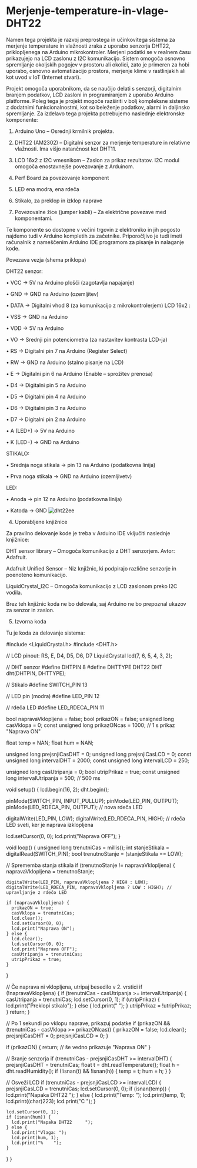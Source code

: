 # Merjenje-temperature-in-vlage-DHT22


Namen tega projekta je razvoj preprostega in učinkovitega sistema za merjenje temperature in vlažnosti zraka z uporabo senzorja DHT22, priklopljenega na Arduino mikrokontroler. Merjeni podatki se v realnem času prikazujejo na LCD zaslonu z I2C komunikacijo. Sistem omogoča osnovno spremljanje okoljskih pogojev v prostoru ali okolici, zato je primeren za hobi uporabo, osnovno avtomatizacijo prostora, merjenje klime v rastlinjakih ali kot uvod v IoT (Internet stvari).


Projekt omogoča uporabnikom, da se naučijo delati s senzorji, digitalnim branjem podatkov, LCD zasloni in programiranjem z uporabo Arduino platforme. Poleg tega je projekt mogoče razširiti v bolj kompleksne sisteme z dodatnimi funkcionalnostmi, kot so beleženje podatkov, alarmi in daljinsko spremljanje.
Za izdelavo tega projekta potrebujemo naslednje elektronske komponente:


1.	Arduino Uno – Osrednji krmilnik projekta.

2.	DHT22 (AM2302) – Digitalni senzor za merjenje temperature in relativne vlažnosti. Ima višjo natančnost kot DHT11.

3.	LCD 16x2 z I2C vmesnikom – Zaslon za prikaz rezultatov. I2C modul omogoča enostavnejše povezovanje z Arduinom.

4. Perf Board za povezovanje komponent

5.	LED ena modra, ena rdeča

6.	Stikalo, za preklop in izklop naprave

7.	Povezovalne žice (jumper kabli) – Za električne povezave med komponentami.

Te komponente so dostopne v večini trgovin z elektroniko in jih pogosto najdemo tudi v Arduino kompletih za začetnike. Priporočljivo je tudi imeti računalnik z nameščenim Arduino IDE programom za pisanje in nalaganje kode.

Povezava vezja (shema priklopa)

DHT22 senzor:

•	VCC → 5V na Arduino plošči (zagotavlja napajanje)

•	GND → GND na Arduino (ozemljitev)

•	DATA → Digitalni vhod 8 (za komunikacijo z mikrokontrolerjem)
LCD 16x2 :

•	VSS → GND na Arduino 

•	VDD → 5V na Arduino 

•	VO → Srednji pin potenciometra (za nastavitev kontrasta LCD-ja)

•	RS → Digitalni pin 7 na Arduino (Register Select)

•	RW → GND na Arduino (stalno pisanje na LCD)

•	E → Digitalni pin 6 na Arduino (Enable – sprožitev prenosa)

•	D4 → Digitalni pin  5 na Arduino

•	D5 → Digitalni pin 4 na Arduino 

•	D6 → Digitalni pin 3 na Arduino 

•	D7 → Digitalni pin 2 na Arduino 

•	A (LED+) → 5V na Arduino 

•	K (LED−) → GND na Arduino


STIKALO: 

•	Srednja noga stikala → pin 13 na Arduino (podatkovna linija)

•	Prva noga stikala → GND na Arduino (ozemljivetv)


LED: 

•	Anoda → pin 12 na Arduino (podatkovna linija)

•	Katoda → GND
![dht22ee](https://github.com/user-attachments/assets/e51236a1-dfbb-4972-bbf9-433419e6d3ff)


4. Uporabljene knjižnice 

 

Za pravilno delovanje kode je treba v Arduino IDE vključiti naslednje knjižnice: 

DHT sensor library – Omogoča komunikacijo z DHT senzorjem. Avtor: Adafruit. 

Adafruit Unified Sensor – Niz knjižnic, ki podpirajo različne senzorje in poenoteno komunikacijo. 

LiquidCrystal_I2C – Omogoča komunikacijo z LCD zaslonom preko I2C vodila. 

Brez teh knjižnic koda ne bo delovala, saj Arduino ne bo prepoznal ukazov za senzor in zaslon. 

 
5. Izvorna koda 

Tu je koda za delovanje sistema: 

#include <LiquidCrystal.h>
#include <DHT.h>

// LCD pinout: RS, E, D4, D5, D6, D7
LiquidCrystal lcd(7, 6, 5, 4, 3, 2);

// DHT senzor
#define DHTPIN 8
#define DHTTYPE DHT22
DHT dht(DHTPIN, DHTTYPE);

// Stikalo
#define SWITCH_PIN 13

// LED pin (modra)
#define LED_PIN 12

// rdeča LED
#define LED_RDECA_PIN 11

bool napravaVklopljena = false;
bool prikazON = false;
unsigned long casVklopa = 0;
const unsigned long prikazONcas = 1000; // 1 s prikaz "Naprava ON"

float temp = NAN;
float hum = NAN;

unsigned long prejsnjiCasDHT = 0;
unsigned long prejsnjiCasLCD = 0;
const unsigned long intervalDHT = 2000;
const unsigned long intervalLCD = 250;

unsigned long casUtripanja = 0;
bool utripPrikaz = true;
const unsigned long intervalUtripanja = 500; // 500 ms

void setup() {
  lcd.begin(16, 2);
  dht.begin();

  pinMode(SWITCH_PIN, INPUT_PULLUP);
  pinMode(LED_PIN, OUTPUT);
  pinMode(LED_RDECA_PIN, OUTPUT); // nova rdeča LED

  digitalWrite(LED_PIN, LOW);
  digitalWrite(LED_RDECA_PIN, HIGH); // rdeča LED sveti, ker je naprava izklopljena

  lcd.setCursor(0, 0);
  lcd.print("Naprava OFF");
}

void loop() {
  unsigned long trenutniCas = millis();
  int stanjeStikala = digitalRead(SWITCH_PIN);
  bool trenutnoStanje = (stanjeStikala == LOW);

  // Sprememba stanja stikala
  if (trenutnoStanje != napravaVklopljena) {
    napravaVklopljena = trenutnoStanje;

    digitalWrite(LED_PIN, napravaVklopljena ? HIGH : LOW);
    digitalWrite(LED_RDECA_PIN, napravaVklopljena ? LOW : HIGH); // upravljanje z rdečo LED

    if (napravaVklopljena) {
      prikazON = true;
      casVklopa = trenutniCas;
      lcd.clear();
      lcd.setCursor(0, 0);
      lcd.print("Naprava ON");
    } else {
      lcd.clear();
      lcd.setCursor(0, 0);
      lcd.print("Naprava OFF");
      casUtripanja = trenutniCas;
      utripPrikaz = true;
    }
  }

  // Če naprava ni vklopljena, utripaj besedilo v 2. vrstici
  if (!napravaVklopljena) {
    if (trenutniCas - casUtripanja >= intervalUtripanja) {
      casUtripanja = trenutniCas;
      lcd.setCursor(0, 1);
      if (utripPrikaz) {
        lcd.print("Preklopi stikalo");
      } else {
        lcd.print("                ");
      }
      utripPrikaz = !utripPrikaz;
    }
    return;
  }

  // Po 1 sekundi po vklopu naprave, prikazuj podatke
  if (prikazON && (trenutniCas - casVklopa >= prikazONcas)) {
    prikazON = false;
    lcd.clear();
    prejsnjiCasDHT = 0;
    prejsnjiCasLCD = 0;
  }

  if (prikazON) {
    return; // še vedno prikazuje "Naprava ON"
  }

  // Branje senzorja
  if (trenutniCas - prejsnjiCasDHT >= intervalDHT) {
    prejsnjiCasDHT = trenutniCas;
    float t = dht.readTemperature();
    float h = dht.readHumidity();
    if (!isnan(t) && !isnan(h)) {
      temp = t;
      hum = h;
    }
  }

  // Osveži LCD
  if (trenutniCas - prejsnjiCasLCD >= intervalLCD) {
    prejsnjiCasLCD = trenutniCas;
    lcd.setCursor(0, 0);
    if (isnan(temp)) {
      lcd.print("Napaka DHT22     ");
    } else {
      lcd.print("Temp: ");
      lcd.print(temp, 1);
      lcd.print((char)223);
      lcd.print("C    ");
    }

    lcd.setCursor(0, 1);
    if (isnan(hum)) {
      lcd.print("Napaka DHT22     ");
    } else {
      lcd.print("Vlaga: ");
      lcd.print(hum, 1);
      lcd.print("%    ");
    }
  }
}


